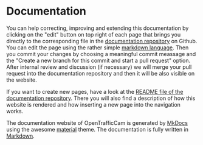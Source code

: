 # Documentation

You can help correcting, improving and extending this documentation by clicking on the "edit" button on top right of each page that brings you directly to the corresponding file in the [documentation repository](https://github.com/OpenTrafficCam/OTDocs) on Github.
You can edit the page using the rather simple [markdown language](https://python-markdown.github.io/).
Then you commit your changes by choosing a meaningful commit meassage and the "Create a new branch for this commit and start a pull request" option.
After internal review and discussion (if necessary) we will merge your pull request into the documentation repository and then it will be also visible on the website.

If you want to create new pages, have a look at the [README file of the documentation repository](https://github.com/OpenTrafficCam/OTDocs/blob/master/README.md).
There you will also find a description of how this website is rendered and how inserting a new page into the navigation works.

The documentation website of OpenTrafficCam is generated by [MkDocs](https://www.mkdocs.org/) using the awesome [material](https://squidfunk.github.io/mkdocs-material/) theme.
The documentation is fully written in [Markdown](https://python-markdown.github.io/).
